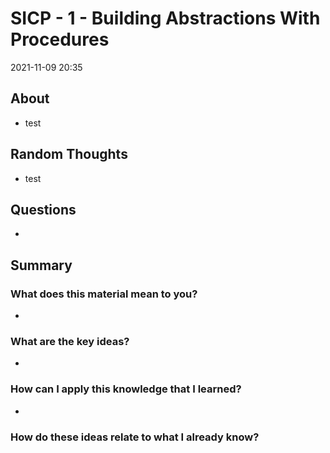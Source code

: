 # SICP - 1 - Building Abstractions With Procedures
2021-11-09 20:35

## About
* test
## Random Thoughts
* test
## Questions
*
## Summary
### What does this material mean to you?
*
### What are the key ideas?
*
### How can I apply this knowledge that I learned?
*
### How do these ideas relate to what I already know?
